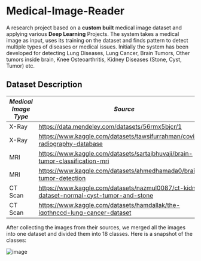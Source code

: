 # Medical-Image-Reader
A research project based on a **custom built** medical image dataset and applying various **Deep Learning** Projects. The system takes a medical image as input, uses its training on the dataset and finds pattern to detect multiple types of diseases or medical issues. Initially the system has been developed for detecting Lung Diseases, Lung Cancer, Brain Tumors, Other tumors inside brain, Knee Osteoarthritis, Kidney Diseases (Stone, Cyst, Tumor) etc. 

## Dataset Description

| _Medical Image Type_  | _Source_ |_Number of Samples_ |
| ------------- | ------------- | ------------- |
| X-Ray  | https://data.mendeley.com/datasets/56rmx5bjcr/1  | 8,260 |
| X-Ray  | https://www.kaggle.com/datasets/tawsifurrahman/covid19-radiography-database  | 21,165 |
| MRI | https://www.kaggle.com/datasets/sartajbhuvaji/brain-tumor-classification-mri  | 3,264 |
| MRI  | https://www.kaggle.com/datasets/ahmedhamada0/brain-tumor-detection  | 3,000 |
| CT Scan  | https://www.kaggle.com/datasets/nazmul0087/ct-kidney-dataset-normal-cyst-tumor-and-stone  | 12,446 |
| CT Scan  | https://www.kaggle.com/datasets/hamdallak/the-iqothnccd-lung-cancer-dataset | 1,097 |

After collecting the images from their sources, we merged all the images into one dataset and divided them into 18 classes. Here is a snapshot of the classes:

![image](https://github.com/symumcodes/Medical-Image-Reader/assets/127126681/6219c6db-5071-43d2-86c6-bf04f9da78de)



